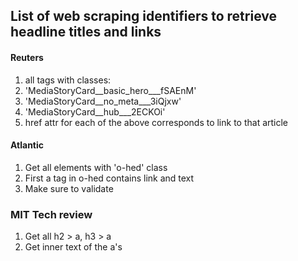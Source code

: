 ## List of web scraping identifiers to retrieve headline titles and links


#### Reuters
1. all tags with classes:
  1. 'MediaStoryCard__basic_hero___fSAEnM'
  2. 'MediaStoryCard__no_meta___3iQjxw'
  3. 'MediaStoryCard__hub___2ECKOi'
2. href attr for each of the above corresponds to link to that article


#### Atlantic
  1. Get all elements with 'o-hed' class
  2. First a tag in o-hed contains link and text
  3. Make sure to validate


### MIT Tech review
  1. Get all h2 > a, h3 > a
  2. Get inner text of the a's

